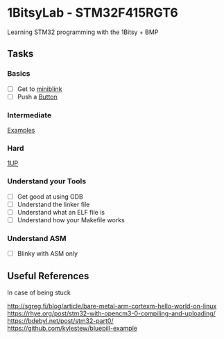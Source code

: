 # 1BitsyLab - STM32F415RGT6
Learning STM32 programming with the 1Bitsy + BMP





## Tasks

### Basics

- [ ] Get to [miniblink](https://github.com/1Bitsy/1bitsy-examples/tree/master/examples/1bitsy/miniblink)
- [ ] Push a [Button](https://github.com/1Bitsy/1bitsy-examples/tree/master/examples/1bitsy/button)

### Intermediate

[Examples](https://github.com/1Bitsy/1bitsy-examples/tree/master/examples/1bitsy)

### Hard

[1UP](https://hackaday.io/project/25632-1bitsy-1up)

### Understand your Tools

- [ ] Get good at using GDB
- [ ] Understand the linker file
- [ ] Understand what an ELF file is
- [ ] Understand how your Makefile works

### Understand ASM

- [ ] Blinky with ASM only




## Useful References
In case of being stuck

http://sgreg.fi/blog/article/bare-metal-arm-cortexm-hello-world-on-linux  
https://rhye.org/post/stm32-with-opencm3-0-compiling-and-uploading/  
https://bdebyl.net/post/stm32-part0/  
https://github.com/kylestew/bluepill-example  
